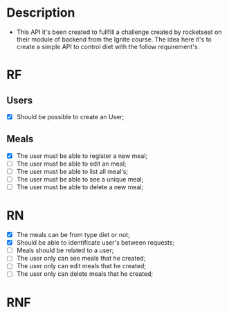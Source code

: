 # Description

- This API it's been created to fullfill a challenge created by rocketseat on their module of backend from the Ignite course. The idea here it's to create a simple API to control diet with the follow requirement's.

# RF

## Users
- [X] Should be possible to create an User;


## Meals
- [X] The user must be able to register a new meal;
- [ ] The user must be able to edit an meal;
- [ ] The user must be able to list all  meal's;
- [ ] The user must be able to see a unique meal;
- [ ] The user must be able to delete a new meal;

# RN 
- [X] The meals can be from type diet or not;
- [X] Should be able to identificate user's between requests;
- [ ] Meals should be related to a user;
- [ ] The user only can see meals that he created;
- [ ] The user only can edit meals that he created;
- [ ] The user only can delete meals that he created;

# RNF
